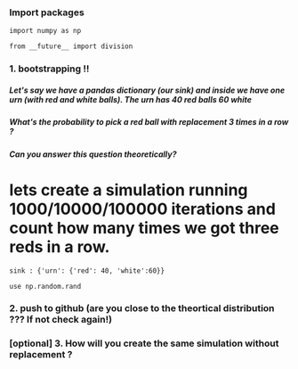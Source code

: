 ### Import packages
`import numpy as np`

`from __future__ import division`

### 1. bootstrapping !!
##### Let's say we have a pandas dictionary (our sink) and inside we have one urn (with red and white balls). The urn has 40 red balls 60 white 

##### What's the probability to pick a red ball with replacement 3 times in a row ? 
##### Can you answer this question theoretically? 


# lets create a simulation running 1000/10000/100000 iterations and count how many times we got three reds in a row.

`sink : {'urn': {'red': 40, 'white':60}}`

`use np.random.rand`


### 2. push to github (are you close to the theortical distribution ??? If not check again!)


### [optional] 3. How will you create the same simulation without replacement ? 
